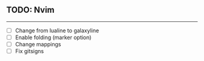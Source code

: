 ## TODO: Nvim
---

- [ ] Change from lualine to galaxyline
- [ ] Enable folding (marker option)
- [ ] Change mappings
- [ ] Fix gitsigns
